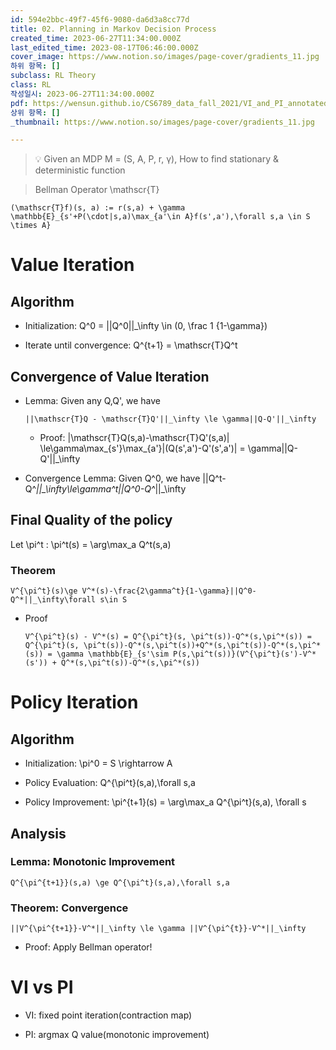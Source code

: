 ```yaml
---
id: 594e2bbc-49f7-45f6-9080-da6d3a8cc77d
title: 02. Planning in Markov Decision Process
created_time: 2023-06-27T11:34:00.000Z
last_edited_time: 2023-08-17T06:46:00.000Z
cover_image: https://www.notion.so/images/page-cover/gradients_11.jpg
하위 항목: []
subclass: RL Theory
class: RL
작성일시: 2023-06-27T11:34:00.000Z
pdf: https://wensun.github.io/CS6789_data_fall_2021/VI_and_PI_annotated.pdf
상위 항목: []
_thumbnail: https://www.notion.so/images/page-cover/gradients_11.jpg

---
```


> 💡 Given an MDP M = (S, A, P, r, γ), How to find stationary & deterministic function

> Bellman Operator \mathscr{T}

```undefined
(\mathscr{T}f)(s, a) := r(s,a) + \gamma \mathbb{E}_{s'+P(\cdot|s,a)\max_{a'\in A}f(s',a'),\forall s,a \in S \times A}
```

# Value Iteration

## Algorithm

*   Initialization: Q^0 = ||Q^0||\_\infty \in (0, \frac 1 {1-\gamma})

*   Iterate until convergence: Q^{t+1} = \mathscr{T}Q^t

## Convergence of Value Iteration

*   Lemma: Given any Q,Q', we have

    ```undefined
    ||\mathscr{T}Q - \mathscr{T}Q'||_\infty \le \gamma||Q-Q'||_\infty
    ```

    *   Proof: |\mathscr{T}Q(s,a)-\mathscr{T}Q'(s,a)| \le\gamma\max\_{s'}\max\_{a'}|(Q(s',a')-Q'(s',a')| = \gamma||Q-Q'||\_\infty

*   Convergence Lemma: Given Q^0, we have ||Q^t-Q^*||\_\infty\le\gamma^t||Q^0-Q^*||\_\infty

## Final Quality of the policy

Let \pi^t : \pi^t(s) = \arg\max\_a Q^t(s,a)

### Theorem

```undefined
V^{\pi^t}(s)\ge V^*(s)-\frac{2\gamma^t}{1-\gamma}||Q^0-Q^*||_\infty\forall s\in S
```

*   Proof

    ```undefined
    V^{\pi^t}(s) - V^*(s) = Q^{\pi^t}(s, \pi^t(s))-Q^*(s,\pi^*(s)) = Q^{\pi^t}(s, \pi^t(s))-Q^*(s,\pi^t(s))+Q^*(s,\pi^t(s))-Q^*(s,\pi^*(s)) = \gamma \mathbb{E}_{s'\sim P(s,\pi^t(s))}(V^{\pi^t}(s')-V^*(s')) + Q^*(s,\pi^t(s))-Q^*(s,\pi^*(s)) 
    ```

# Policy Iteration

## Algorithm

*   Initialization: \pi^0 = S \rightarrow A

*   Policy Evaluation: Q^{\pi^t}(s,a),\forall s,a

*   Policy Improvement: \pi^{t+1}(s) = \arg\max\_a Q^{\pi^t}(s,a), \forall s

## Analysis

### Lemma: Monotonic Improvement

```undefined
Q^{\pi^{t+1}}(s,a) \ge Q^{\pi^t}(s,a),\forall s,a
```

### Theorem: Convergence

```undefined
||V^{\pi^{t+1}}-V^*||_\infty \le \gamma ||V^{\pi^{t}}-V^*||_\infty
```

*   Proof: Apply Bellman operator!

# VI vs PI

*   VI: fixed point iteration(contraction map)

*   PI: argmax Q value(monotonic improvement)
